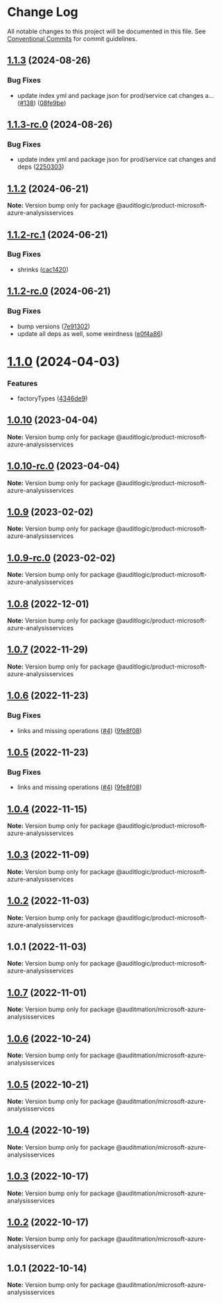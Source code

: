 # Change Log

All notable changes to this project will be documented in this file.
See [Conventional Commits](https://conventionalcommits.org) for commit guidelines.

## [1.1.3](https://github.com/auditlogic/product/compare/@auditlogic/product-microsoft-azure-analysisservices@1.1.2...@auditlogic/product-microsoft-azure-analysisservices@1.1.3) (2024-08-26)


### Bug Fixes

* update index yml and package json for prod/service cat changes a… ([#138](https://github.com/auditlogic/product/issues/138)) ([08fe9be](https://github.com/auditlogic/product/commit/08fe9beb1c8457462a19bc69caa02e6212d97e1a))





## [1.1.3-rc.0](https://github.com/auditlogic/product/compare/@auditlogic/product-microsoft-azure-analysisservices@1.1.2...@auditlogic/product-microsoft-azure-analysisservices@1.1.3-rc.0) (2024-08-26)


### Bug Fixes

* update index yml and package json for prod/service cat changes and deps ([2250303](https://github.com/auditlogic/product/commit/225030363a363608240135b7ebed386b28f01e4b))





## [1.1.2](https://github.com/auditlogic/product/compare/@auditlogic/product-microsoft-azure-analysisservices@1.1.2-rc.1...@auditlogic/product-microsoft-azure-analysisservices@1.1.2) (2024-06-21)

**Note:** Version bump only for package @auditlogic/product-microsoft-azure-analysisservices





## [1.1.2-rc.1](https://github.com/auditlogic/product/compare/@auditlogic/product-microsoft-azure-analysisservices@1.1.2-rc.0...@auditlogic/product-microsoft-azure-analysisservices@1.1.2-rc.1) (2024-06-21)


### Bug Fixes

* shrinks ([cac1420](https://github.com/auditlogic/product/commit/cac14200fefcd8183ab69fe89a47bd3f70f563e9))





## [1.1.2-rc.0](https://github.com/auditlogic/product/compare/@auditlogic/product-microsoft-azure-analysisservices@1.1.0...@auditlogic/product-microsoft-azure-analysisservices@1.1.2-rc.0) (2024-06-21)


### Bug Fixes

* bump versions ([7e91302](https://github.com/auditlogic/product/commit/7e913023b8b312150ed7762c32fbbe616be71de5))
* update all deps as well, some weirdness ([e0f4a86](https://github.com/auditlogic/product/commit/e0f4a864714e2d3de6bbf3da014d5312fe53be2f))





# [1.1.0](https://github.com/auditlogic/product/compare/@auditlogic/product-microsoft-azure-analysisservices@1.0.10...@auditlogic/product-microsoft-azure-analysisservices@1.1.0) (2024-04-03)


### Features

* factoryTypes ([4346de9](https://github.com/auditlogic/product/commit/4346de92693aee892fccf725338ffc7b80ab182b))





## [1.0.10](https://github.com/auditlogic/product/compare/@auditlogic/product-microsoft-azure-analysisservices@1.0.9...@auditlogic/product-microsoft-azure-analysisservices@1.0.10) (2023-04-04)

**Note:** Version bump only for package @auditlogic/product-microsoft-azure-analysisservices





## [1.0.10-rc.0](https://github.com/auditlogic/product/compare/@auditlogic/product-microsoft-azure-analysisservices@1.0.9...@auditlogic/product-microsoft-azure-analysisservices@1.0.10-rc.0) (2023-04-04)

**Note:** Version bump only for package @auditlogic/product-microsoft-azure-analysisservices





## [1.0.9](https://github.com/auditlogic/product/compare/@auditlogic/product-microsoft-azure-analysisservices@1.0.8...@auditlogic/product-microsoft-azure-analysisservices@1.0.9) (2023-02-02)

**Note:** Version bump only for package @auditlogic/product-microsoft-azure-analysisservices





## [1.0.9-rc.0](https://github.com/auditlogic/product/compare/@auditlogic/product-microsoft-azure-analysisservices@1.0.8...@auditlogic/product-microsoft-azure-analysisservices@1.0.9-rc.0) (2023-02-02)

**Note:** Version bump only for package @auditlogic/product-microsoft-azure-analysisservices





## [1.0.8](https://github.com/auditlogic/product/compare/@auditlogic/product-microsoft-azure-analysisservices@1.0.7...@auditlogic/product-microsoft-azure-analysisservices@1.0.8) (2022-12-01)

**Note:** Version bump only for package @auditlogic/product-microsoft-azure-analysisservices





## [1.0.7](https://github.com/auditlogic/product/compare/@auditlogic/product-microsoft-azure-analysisservices@1.0.6...@auditlogic/product-microsoft-azure-analysisservices@1.0.7) (2022-11-29)

**Note:** Version bump only for package @auditlogic/product-microsoft-azure-analysisservices





## [1.0.6](https://github.com/auditlogic/product/compare/@auditlogic/product-microsoft-azure-analysisservices@1.0.4...@auditlogic/product-microsoft-azure-analysisservices@1.0.6) (2022-11-23)


### Bug Fixes

* links and missing operations ([#4](https://github.com/auditlogic/product/issues/4)) ([9fe8f08](https://github.com/auditlogic/product/commit/9fe8f08fe7c57fdb79f991ac35bd6ac2e7dcad38))





## [1.0.5](https://github.com/auditlogic/product/compare/@auditlogic/product-microsoft-azure-analysisservices@1.0.4...@auditlogic/product-microsoft-azure-analysisservices@1.0.5) (2022-11-23)


### Bug Fixes

* links and missing operations ([#4](https://github.com/auditlogic/product/issues/4)) ([9fe8f08](https://github.com/auditlogic/product/commit/9fe8f08fe7c57fdb79f991ac35bd6ac2e7dcad38))





## [1.0.4](https://github.com/auditlogic/product/compare/@auditlogic/product-microsoft-azure-analysisservices@1.0.3...@auditlogic/product-microsoft-azure-analysisservices@1.0.4) (2022-11-15)

**Note:** Version bump only for package @auditlogic/product-microsoft-azure-analysisservices





## [1.0.3](https://github.com/auditlogic/product/compare/@auditlogic/product-microsoft-azure-analysisservices@1.0.2...@auditlogic/product-microsoft-azure-analysisservices@1.0.3) (2022-11-09)

**Note:** Version bump only for package @auditlogic/product-microsoft-azure-analysisservices





## [1.0.2](https://github.com/auditlogic/product/compare/@auditlogic/product-microsoft-azure-analysisservices@1.0.1...@auditlogic/product-microsoft-azure-analysisservices@1.0.2) (2022-11-03)

**Note:** Version bump only for package @auditlogic/product-microsoft-azure-analysisservices





## 1.0.1 (2022-11-03)

**Note:** Version bump only for package @auditlogic/product-microsoft-azure-analysisservices





## [1.0.7](https://github.com/auditmation/store-content/compare/@auditmation/microsoft-azure-analysisservices@1.0.6...@auditmation/microsoft-azure-analysisservices@1.0.7) (2022-11-01)

**Note:** Version bump only for package @auditmation/microsoft-azure-analysisservices





## [1.0.6](https://github.com/auditmation/store-content/compare/@auditmation/microsoft-azure-analysisservices@1.0.5...@auditmation/microsoft-azure-analysisservices@1.0.6) (2022-10-24)

**Note:** Version bump only for package @auditmation/microsoft-azure-analysisservices





## [1.0.5](https://github.com/auditmation/store-content/compare/@auditmation/microsoft-azure-analysisservices@1.0.4...@auditmation/microsoft-azure-analysisservices@1.0.5) (2022-10-21)

**Note:** Version bump only for package @auditmation/microsoft-azure-analysisservices





## [1.0.4](https://github.com/auditmation/store-content/compare/@auditmation/microsoft-azure-analysisservices@1.0.3...@auditmation/microsoft-azure-analysisservices@1.0.4) (2022-10-19)

**Note:** Version bump only for package @auditmation/microsoft-azure-analysisservices





## [1.0.3](https://github.com/auditmation/store-content/compare/@auditmation/microsoft-azure-analysisservices@1.0.2...@auditmation/microsoft-azure-analysisservices@1.0.3) (2022-10-17)

**Note:** Version bump only for package @auditmation/microsoft-azure-analysisservices





## [1.0.2](https://github.com/auditmation/store-content/compare/@auditmation/microsoft-azure-analysisservices@1.0.1...@auditmation/microsoft-azure-analysisservices@1.0.2) (2022-10-17)

**Note:** Version bump only for package @auditmation/microsoft-azure-analysisservices





## 1.0.1 (2022-10-14)

**Note:** Version bump only for package @auditmation/microsoft-azure-analysisservices
